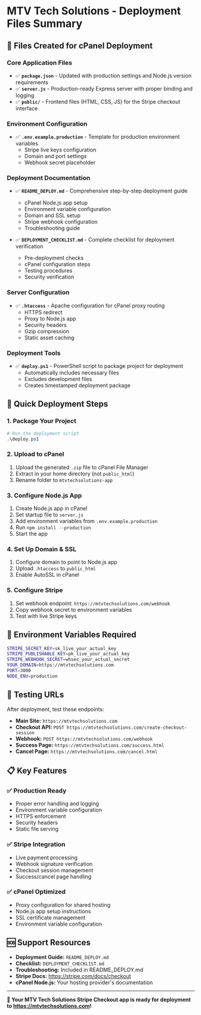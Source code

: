 # MTV Tech Solutions - Deployment Files Summary

## 📁 Files Created for cPanel Deployment

### Core Application Files
- ✅ **`package.json`** - Updated with production settings and Node.js version requirements
- ✅ **`server.js`** - Production-ready Express server with proper binding and logging
- ✅ **`public/`** - Frontend files (HTML, CSS, JS) for the Stripe checkout interface

### Environment Configuration
- ✅ **`.env.example.production`** - Template for production environment variables
  - Stripe live keys configuration
  - Domain and port settings
  - Webhook secret placeholder

### Deployment Documentation
- ✅ **`README_DEPLOY.md`** - Comprehensive step-by-step deployment guide
  - cPanel Node.js app setup
  - Environment variable configuration
  - Domain and SSL setup
  - Stripe webhook configuration
  - Troubleshooting guide

- ✅ **`DEPLOYMENT_CHECKLIST.md`** - Complete checklist for deployment verification
  - Pre-deployment checks
  - cPanel configuration steps
  - Testing procedures
  - Security verification

### Server Configuration
- ✅ **`.htaccess`** - Apache configuration for cPanel proxy routing
  - HTTPS redirect
  - Proxy to Node.js app
  - Security headers
  - Gzip compression
  - Static asset caching

### Deployment Tools
- ✅ **`deploy.ps1`** - PowerShell script to package project for deployment
  - Automatically includes necessary files
  - Excludes development files
  - Creates timestamped deployment package

## 🚀 Quick Deployment Steps

### 1. Package Your Project
```powershell
# Run the deployment script
.\deploy.ps1
```

### 2. Upload to cPanel
1. Upload the generated `.zip` file to cPanel File Manager
2. Extract in your home directory (not `public_html`)
3. Rename folder to `mtvtechsolutions-app`

### 3. Configure Node.js App
1. Create Node.js app in cPanel
2. Set startup file to `server.js`
3. Add environment variables from `.env.example.production`
4. Run `npm install --production`
5. Start the app

### 4. Set Up Domain & SSL
1. Configure domain to point to Node.js app
2. Upload `.htaccess` to `public_html`
3. Enable AutoSSL in cPanel

### 5. Configure Stripe
1. Set webhook endpoint: `https://mtvtechsolutions.com/webhook`
2. Copy webhook secret to environment variables
3. Test with live Stripe keys

## 🔧 Environment Variables Required

```bash
STRIPE_SECRET_KEY=sk_live_your_actual_key
STRIPE_PUBLISHABLE_KEY=pk_live_your_actual_key
STRIPE_WEBHOOK_SECRET=whsec_your_actual_secret
YOUR_DOMAIN=https://mtvtechsolutions.com
PORT=3000
NODE_ENV=production
```

## 🧪 Testing URLs

After deployment, test these endpoints:

- **Main Site:** `https://mtvtechsolutions.com`
- **Checkout API:** `POST https://mtvtechsolutions.com/create-checkout-session`
- **Webhook:** `POST https://mtvtechsolutions.com/webhook`
- **Success Page:** `https://mtvtechsolutions.com/success.html`
- **Cancel Page:** `https://mtvtechsolutions.com/cancel.html`

## 📋 Key Features

### ✅ Production Ready
- Proper error handling and logging
- Environment variable configuration
- HTTPS enforcement
- Security headers
- Static file serving

### ✅ Stripe Integration
- Live payment processing
- Webhook signature verification
- Checkout session management
- Success/cancel page handling

### ✅ cPanel Optimized
- Proxy configuration for shared hosting
- Node.js app setup instructions
- SSL certificate management
- Environment variable configuration

## 🆘 Support Resources

- **Deployment Guide:** `README_DEPLOY.md`
- **Checklist:** `DEPLOYMENT_CHECKLIST.md`
- **Troubleshooting:** Included in README_DEPLOY.md
- **Stripe Docs:** https://stripe.com/docs/checkout
- **cPanel Node.js:** Your hosting provider's documentation

---

**🎉 Your MTV Tech Solutions Stripe Checkout app is ready for deployment to https://mtvtechsolutions.com!**



